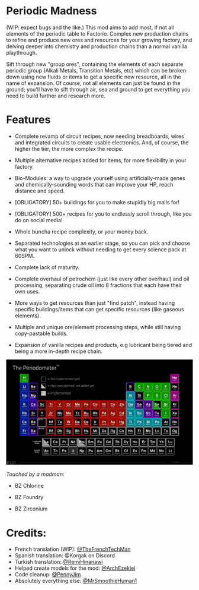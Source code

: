 # Periodic Madness

(WIP: expect bugs and the like.)
This mod aims to add most, if not all elements of the periodic table to Factorio. Complex new production chains to refine and produce new ores and resources for your growing factory, and delving deeper into chemistry and production chains than a normal vanilla playthrough.

Sift through new "group ores", containing the elements of each separate periodic group (Alkali Metals, Transition Metals, etc) which can be broken down using new fluids or items to get a specific new resource, all in the name of expansion. Of course, not all elements can just be found in the ground; you'll have to sift through air, sea and ground to get everything you need to build further and research more.

# Features
* Complete revamp of circuit recipes, now needing breadboards, wires and integrated circuits to create usable electronics. And, of course, the higher the tier, the more complex the recipe.

* Multiple alternative recipes added for items, for more flexibility in your factory.

* Bio-Modules: a way to upgrade yourself using artificially-made genes and chemically-sounding words that can improve your HP, reach distance and speed.

* [OBLIGATORY] 50+ buildings for you to make stupidly big malls for!

* [OBLIGATORY] 500+ recipes for you to endlessly scroll through, like you do on social media!

* Whole buncha recipe complexity, or your money back.

* Separated technologies at an earlier stage, so you can pick and choose what you want to unlock without needing to get every science pack at 60SPM.
* Complete lack of maturity.

* Complete overhaul of petrochem (just like every other overhaul) and oil processing, separating crude oil into 8 fractions that each have their own uses.

* More ways to get resources than just "find patch", instead having specific buildings/items that can get specific resources (like gaseous elements).

* Multiple and unique ore/element processing steps, while still having copy-pastable builds.

* Expansion of vanilla recipes and products, e.g lubricant being tiered and being a more in-depth recipe chain.

![The Periodometer™](gallery/periodometer.png)

*Touched by a madman:*

* BZ Chlorine

* BZ Foundry

* BZ Zirconium


# Credits:
- French translation (WIP): [@TheFrenchTechMan](https://github.com/TheFrenchTechMan)
- Spanish translation: @Korgak on Discord
- Turkish translation: [@RemiHinanawi](https://github.com/RemiHinanawi)
- Helped create models for the mod: [@ArchEzekiel](https://github.com/ArchEzekiel)
- Code cleanup: [@PennyJim](https://github.com/PennyJim)
- Absolutely everything else: [@MrSmoothieHuman1](https://github.com/MrSmoothieHuman1)
